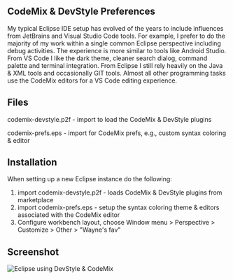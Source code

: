 ## CodeMix & DevStyle Preferences
My typical Eclipse IDE setup has evolved of the years to include influences from JetBrains and Visual Studio Code tools. For example, I prefer to do the majority of my work within a single common Eclipse perspective including debug activities. The experience is more similar to tools like Android Studio. From VS Code I like the dark theme, cleaner search dialog, command palette and terminal integration. From Eclipse I still rely heavily on the Java & XML tools and occasionally GIT tools. Almost all other programming tasks use the CodeMix editors for a VS Code editing experience.

## Files
codemix-devstyle.p2f - import to load the CodeMix & DevStyle plugins

codemix-prefs.eps - import for CodeMix prefs, e.g., custom syntax coloring & editor 

## Installation
When setting up a new Eclipse instance do the following:
1. import codemix-devstyle.p2f - loads CodeMix & DevStyle plugins from marketplace
2. import codemix-prefs.eps - setup the syntax coloring theme & editors associated with the CodeMix editor
3. Configure workbench layout, choose 
   Window menu > Perspective > Customize > Other > "Wayne's fav"


## Screenshot
![](https://www.screencast.com/t/s4Nidz0i "Eclipse using DevStyle & CodeMix")
